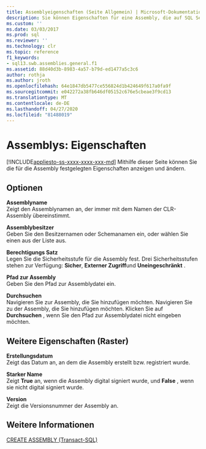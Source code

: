 ```yaml
---
title: Assemblyeigenschaften (Seite Allgemein) | Microsoft-Dokumentation
description: Sie können Eigenschaften für eine Assembly, die auf SQL Server gehostet wird, anzeigen oder ändern. Hierzu gehören AssemblyName und-Besitzer, Berechtigungs Satz und andere Eigenschaften.
ms.custom: ''
ms.date: 03/03/2017
ms.prod: sql
ms.reviewer: ''
ms.technology: clr
ms.topic: reference
f1_keywords:
- sql13.swb.assemblies.general.f1
ms.assetid: 88d40d3b-8983-4a57-b79d-ed1477a5c3c6
author: rothja
ms.author: jroth
ms.openlocfilehash: 64e1847db5477ce556824d1b424649f617a0fa9f
ms.sourcegitcommit: e042272a38fb646df05152c676e5cbeae3f9cd13
ms.translationtype: MT
ms.contentlocale: de-DE
ms.lasthandoff: 04/27/2020
ms.locfileid: "81488019"
---
```

# <a name="assemblies---properties"></a>Assemblys: Eigenschaften
[!INCLUDE[appliesto-ss-xxxx-xxxx-xxx-md](../../includes/appliesto-ss-xxxx-xxxx-xxx-md.md)]
  Mithilfe dieser Seite können Sie die für die Assembly festgelegten Eigenschaften anzeigen und ändern.  
  
## <a name="options"></a>Optionen  
 **Assemblyname**  
 Zeigt den Assemblynamen an, der immer mit dem Namen der CLR-Assembly übereinstimmt.  
  
 **Assemblybesitzer**  
 Geben Sie den Besitzernamen oder Schemanamen ein, oder wählen Sie einen aus der Liste aus.  
  
 **Berechtigungs Satz**  
 Legen Sie die Sicherheitsstufe für die Assembly fest. Drei Sicherheitsstufen stehen zur Verfügung: **Sicher**, **Externer Zugriff**und **Uneingeschränkt** .  
  
 **Pfad zur Assembly**  
 Geben Sie den Pfad zur Assemblydatei ein.  
  
 **Durchsuchen**  
 Navigieren Sie zur Assembly, die Sie hinzufügen möchten. Navigieren Sie zu der Assembly, die Sie hinzufügen möchten. Klicken Sie auf **Durchsuchen** , wenn Sie den Pfad zur Assemblydatei nicht eingeben möchten.  
  
## <a name="additional-properties-grid"></a>Weitere Eigenschaften (Raster)  
 **Erstellungsdatum**  
 Zeigt das Datum an, an dem die Assembly erstellt bzw. registriert wurde.  
  
 **Starker Name**  
 Zeigt **True** an, wenn die Assembly digital signiert wurde, und **False** , wenn sie nicht digital signiert wurde.  
  
 **Version**  
 Zeigt die Versionsnummer der Assembly an.  
  
## <a name="see-also"></a>Weitere Informationen  
 [CREATE ASSEMBLY &#40;Transact-SQL&#41;](../../t-sql/statements/create-assembly-transact-sql.md)  
  
  
